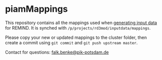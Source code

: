# piamMappings

This repository contains all the mappings used when [generating input data](https://github.com/remindmodel/remind/blob/develop/tutorials/06_Advanced_ChangeInputs.md#input-data) for REMIND. It is synched with `/p/projects/rd3mod/inputdata/mappings`.

Please copy your new or updated mappings to the cluster folder, then create a commit using `git commit` and `git push upstream master`.

Contact for questions: falk.benke@pik-potsdam.de